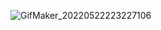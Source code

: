 ![GifMaker_20220522223227106](https://user-images.githubusercontent.com/63735861/169712824-fc396dbd-c954-486f-b1f0-4584b6b35b22.gif)

